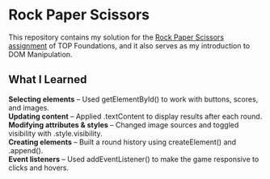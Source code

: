 # Rock Paper Scissors
This repository contains my solution for the [Rock Paper Scissors assignment](https://www.theodinproject.com/lessons/foundations-revisiting-rock-paper-scissors) of TOP Foundations, and it also serves as my introduction to DOM Manipulation. 

## What I Learned
**Selecting elements** – Used getElementById() to work with buttons, scores, and images.\
**Updating content** – Applied .textContent to display results after each round.\
**Modifying attributes & styles** – Changed image sources and toggled visibility with .style.visibility.\
**Creating elements** – Built a round history using createElement() and .append().\
**Event listeners** – Used addEventListener() to make the game responsive to clicks and hovers.

